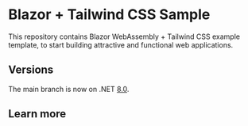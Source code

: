 # Blazor + Tailwind CSS Sample
This repository contains Blazor WebAssembly + Tailwind CSS example template, to start building attractive and functional web applications.

## Versions
The main branch is now on .NET [8.0](https://github.com/arbems/Blazor-Tailwind-CSS-Sample/src/8.x).

## Learn more


